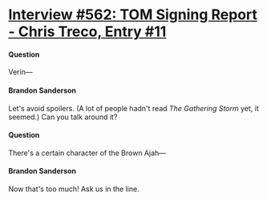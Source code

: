 # [Interview #562: TOM Signing Report - Chris Treco, Entry #11](https://www.theoryland.com/intvmain.php?i=562#11)

#### Question

Verin—

#### Brandon Sanderson

Let's avoid spoilers. (A lot of people hadn't read
*The Gathering Storm*
yet, it seemed.) Can you talk around it?

#### Question

There's a certain character of the Brown Ajah—

#### Brandon Sanderson

Now that's too much! Ask us in the line.

